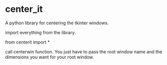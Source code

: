 # center_it
A python library for centering the tkinter windows.

import everything from the library.

from centerit import *

call centerwin function. You just have to pass the root window name and the dimensions you want for your root window.
